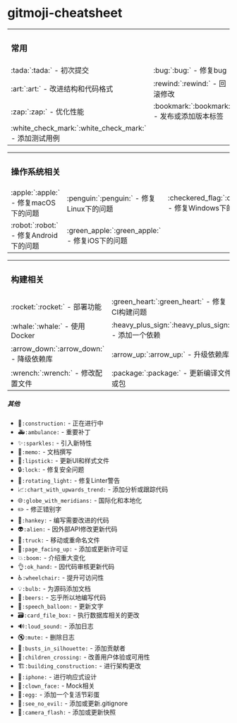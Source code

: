 # gitmoji-cheatsheet

<table>
<tr>
	<td colspan="3"><h3>常用</h3></td>
</tr>
<tr>
    <td>:tada:`:tada:` - 初次提交</td>
    <td>:bug:`:bug:` - 修复bug</td>
    <td>:fire:`:fire:` - 移除代码或文件</td>
</tr>
<tr>
	<td>:art:`:art:` - 改进结构和代码格式</td>
	<td>:rewind:`:rewind:` - 回滚修改</td>
    <td>:twisted_rightwards_arrows:`:twisted_rightwards_arrows:` - 合并分支</td>
</tr>
<tr>
	<td>:zap:`:zap:` - 优化性能</td>
    <td>:bookmark:`:bookmark:` - 发布或添加版本标签</td>
	<td>:recycle:`:recycle:` - 代码重构</td>
</tr>
<tr>
	<td>:white_check_mark:`:white_check_mark:` - 添加测试用例</td>
    <td></td>
    <td></td>
</tr>
</table>


<table>
<tr>
	<td colspan="3"><h3>操作系统相关</h3></td>
</tr>
<tr>
    <td>:apple:`:apple:` - 修复macOS下的问题</td>
    <td>:penguin:`:penguin:` - 修复Linux下的问题</td>
    <td>:checkered_flag:`:checkered_flag:` - 修复Windows下的问题</td>
</tr>
<tr>
    <td>:robot:`:robot:` - 修复Android下的问题</td>
	<td>:green_apple:`:green_apple:` - 修复iOS下的问题</td>
	<td></td>
</tr>
</table>


<table>
<tr>
	<td colspan="3"><h3>构建相关</h3></td>
</tr>
<tr>
	<td>:rocket:`:rocket:` - 部署功能</td>
	<td>:green_heart:`:green_heart:` - 修复CI构建问题</td>
    <td>:construction_worker:`:construction_worker:` - 添加CI构建系统</td>
</tr>
<tr>
    <td>:whale:`:whale:` - 使用Docker</td>
    <td>:heavy_plus_sign:`:heavy_plus_sign:` - 添加一个依赖</td>
	<td>:heavy_minus_sign:`:heavy_minus_sign:` - 删除一个依赖</td>
</tr>
<tr>
	<td>:arrow_down:`:arrow_down:` - 降级依赖库</td>
	<td>:arrow_up:`:arrow_up:` - 升级依赖库</td>
    <td>:pushpin:`:pushpin:` - 将依赖库固定到特定版本</td>
</tr>
<tr>
	<td>:wrench:`:wrench:` - 修改配置文件</td>
    <td>:package:`:package:` - 更新编译文件或包</td>
   	<td>:bento:`:bento:` - 添加或更新静态资源</td>
</tr>
</table>


##### 其他
* :construction:`:construction:` - 正在进行中
* :ambulance:`:ambulance:` - 重要补丁
* :sparkles:`:sparkles:` - 引入新特性
* :memo:`:memo:` - 文档撰写
* :lipstick:`:lipstick:` - 更新UI和样式文件
* :lock:`:lock:` - 修复安全问题
* :rotating_light:`:rotating_light:` - 修复Linter警告
* :chart_with_upwards_trend:`:chart_with_upwards_trend:` - 添加分析或跟踪代码
* :globe_with_meridians:`:globe_with_meridians:` - 国际化和本地化
* :pencil2: - 修正错别字
* :hankey:`:hankey:` - 编写需要改进的代码
* :alien:`:alien:` - 因外部API修改更新代码
* :truck:`:truck:` - 移动或重命名文件
* :page_facing_up:`:page_facing_up:` - 添加或更新许可证
* :boom:`:boom:` - 介绍重大变化
* :ok_hand:`:ok_hand:` - 因代码审核更新代码
* :wheelchair:`:wheelchair:` - 提升可访问性
* :bulb:`:bulb:` - 为源码添加文档
* :beers:`:beers:` - 忘乎所以地编写代码
* :speech_balloon:`:speech_balloon:` - 更新文字
* :card_file_box:`:card_file_box:` - 执行数据库相关的更改
* :loud_sound:`:loud_sound:` - 添加日志
* :mute:`:mute:` - 删除日志
* :busts_in_silhouette:`:busts_in_silhouette:` - 添加贡献者
* :children_crossing:`:children_crossing:` - 改善用户体验或可用性
* :building_construction:`:building_construction:` - 进行架构更改
* :iphone:`:iphone:` - 进行响应式设计
* :clown_face:`:clown_face:` - Mock相关
* :egg:`:egg:` - 添加一个复活节彩蛋
* :see_no_evil:`:see_no_evil:` - 添加或更新.gitignore
* :camera_flash:`:camera_flash:` - 添加或更新快照
